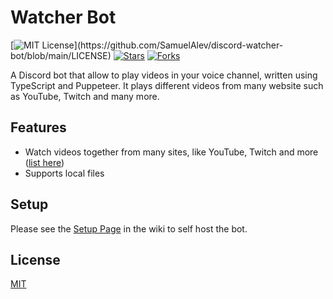 # Watcher Bot

[![MIT License](https://img.shields.io/apm/l/atomic-design-ui.svg?)](https://github.com/SamuelAlev/discord-watcher-bot/blob/main/LICENSE)
[![Stars](https://img.shields.io/github/stars/SamuelAlev/discord-watcher-bot)](https://github.com/SamuelAlev/discord-watcher-bot/stargazers)
[![Forks](https://img.shields.io/github/forks/SamuelAlev/discord-watcher-bot)](https://github.com/SamuelAlev/discord-watcher-bot/network/members)

A Discord bot that allow to play videos in your voice channel, written using TypeScript and Puppeteer.
It plays different videos from many website such as YouTube, Twitch and many more.


## Features

- Watch videos together from many sites, like YouTube, Twitch and more ([list here](https://github.com/SamuelAlev/watcher-bot/blob/main/src/supportedVideoSources.json))
- Supports local files


## Setup

Please see the [Setup Page](https://github.com/SamuelAlev/discord-watcher-bot/wiki/Setup) in the wiki to self host the bot.

## License

[MIT](https://github.com/SamuelAlev/watcher-bot/blob/main/LICENSE)
